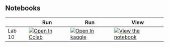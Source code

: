 
## Notebooks

|        | Run                                                                                                                                                                                                 | Run                                                                                                                                                                                                                                   | View                                                                                                                                                                                                               |
|--------|-----------------------------------------------------------------------------------------------------------------------------------------------------------------------------------------------------|---------------------------------------------------------------------------------------------------------------------------------------------------------------------------------------------------------------------------------------|--------------------------------------------------------------------------------------------------------------------------------------------------------------------------------------------------------------------|
| Lab 10 | [![Open In Colab](https://colab.research.google.com/assets/colab-badge.svg)](https://colab.research.google.com/github/nineil-pitt/cs1674_2074_fall25/blob/main/lab_9_CNNs/lab_9_CNNs_student.ipynb) | [![Open In kaggle](https://kaggle.com/static/images/open-in-kaggle.svg)](https://kaggle.com/kernels/welcome?src=https://raw.githubusercontent.com/nineil-pitt/cs1674_2074_fall25/refs/heads/main/lab_9_CNNs/lab_9_CNNs_student.ipynb) | [![View the notebook](https://img.shields.io/badge/render-nbviewer-orange.svg)](https://nbviewer.jupyter.org/github/nineil-pitt/cs1674_2074_fall25/blob/main/lab_9_CNNs/lab_9_CNNs_student.ipynb?flush_cache=true) |

